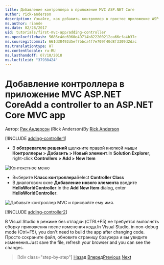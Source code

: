 ```yaml
---
title: Добавление контроллера в приложение MVC ASP.NET Core
author: rick-anderson
description: Узнайте, как добавить контроллер в простое приложение ASP.NET Core MVC.
ms.author: riande
ms.date: 02/28/2017
uid: tutorials/first-mvc-app/adding-controller
ms.openlocfilehash: 5686c4de6960e49714b822200212ea66cfa4b37c
ms.sourcegitcommit: 661d30492d5ef7bbca4f7e709f40d8f3309d2dac
ms.translationtype: HT
ms.contentlocale: ru-RU
ms.lasthandoff: 07/10/2018
ms.locfileid: "37938424"
---
```

# <a name="add-a-controller-to-an-aspnet-core-mvc-app"></a><span data-ttu-id="144bd-103">Добавление контроллера в приложение MVC ASP.NET Core</span><span class="sxs-lookup"><span data-stu-id="144bd-103">Add a controller to an ASP.NET Core MVC app</span></span>

<span data-ttu-id="144bd-104">Автор: [Рик Андерсон](https://twitter.com/RickAndMSFT) (Rick Anderson)</span><span class="sxs-lookup"><span data-stu-id="144bd-104">By [Rick Anderson](https://twitter.com/RickAndMSFT)</span></span>

[!INCLUDE [adding-controller1](~/includes/mvc-intro/adding-controller1.md)]

* <span data-ttu-id="144bd-105">В **обозревателе решений** щелкните правой кнопкой мыши **Контроллеры > Добавить > Новый элемент**.</span><span class="sxs-lookup"><span data-stu-id="144bd-105">In **Solution Explorer**, right-click **Controllers > Add > New Item**</span></span>

![Контекстное меню](adding-controller/_static/add_controller.png)

* <span data-ttu-id="144bd-107">Выберите **Класс контроллера**</span><span class="sxs-lookup"><span data-stu-id="144bd-107">Select **Controller Class**</span></span>
* <span data-ttu-id="144bd-108">В диалоговом окне **Добавление нового элемента** введите **HelloWorldController**.</span><span class="sxs-lookup"><span data-stu-id="144bd-108">In the **Add New Item** dialog, enter **HelloWorldController**.</span></span>

![Добавьте контроллер MVC и присвойте ему имя.](adding-controller/_static/ac.png)

[!INCLUDE [adding-controller2](~/includes/mvc-intro/adding-controller2.md)]

<span data-ttu-id="144bd-110">В Visual Studio в режиме без отладки (CTRL+F5) не требуется выполнять сборку приложения после изменения кода.</span><span class="sxs-lookup"><span data-stu-id="144bd-110">In Visual Studio, in non-debug mode (Ctrl+F5), you don't need to build the app after changing  code.</span></span> <span data-ttu-id="144bd-111">Просто сохраните файл, обновите страницу браузера и вы увидите изменения.</span><span class="sxs-lookup"><span data-stu-id="144bd-111">Just save the file, refresh your browser and you can see the changes.</span></span>

> [!div class="step-by-step"]
> <span data-ttu-id="144bd-112">[Назад](start-mvc.md)
> [Вперед](adding-view.md)</span><span class="sxs-lookup"><span data-stu-id="144bd-112">[Previous](start-mvc.md)
[Next](adding-view.md)</span></span>

